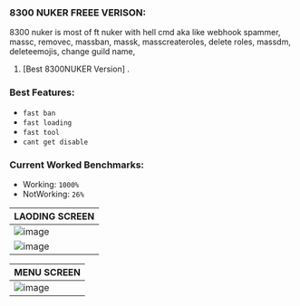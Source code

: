 ### 8300  NUKER FREEE VERISON:
8300 nuker is most of ft nuker with hell cmd aka like  webhook spammer, massc, removec, massban, massk, masscreateroles, delete roles, massdm, deleteemojis, change guild name,


1. [Best 8300NUKER Version] .

### Best Features:
* `fast ban`
* `fast loading`
* `fast tool`
* `cant get disable`

### Current Worked Benchmarks:
- Working: `1000%`
- NotWorking: `26%`


| LAODING SCREEN| 
| ------------- | 
| ![image](https://cdn.discordapp.com/attachments/832960560562831391/837564540224798750/unknown.png) |
| ![image](https://cdn.discordapp.com/attachments/832960560562831391/837564111335981096/unknown.png) |

| MENU SCREEN   | 
| ------------- | 
| ![image](https://cdn.discordapp.com/attachments/832960560562831391/837564816116940830/unknown.png) |
